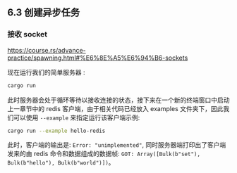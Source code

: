 ## 6.3 创建异步任务

### 接收 socket

https://course.rs/advance-practice/spawning.html#%E6%8E%A5%E6%94%B6-sockets

现在运行我们的简单服务器 :

```bash
cargo run
```

此时服务器会处于循环等待以接收连接的状态，接下来在一个新的终端窗口中启动上一章节中的 redis 客户端，由于相关代码已经放入 examples 文件夹下，因此我们可以使用 `--example` 来指定运行该客户端示例:

```bash
cargo run --example hello-redis
```

此时，客户端的输出是: `Error: "unimplemented"`, 同时服务器端打印出了客户端发来的由 redis 命令和数据组成的数据帧: `GOT: Array([Bulk(b"set"), Bulk(b"hello"), Bulk(b"world")])`。
